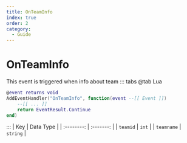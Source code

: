 ```yaml
---
title: OnTeamInfo
index: true
order: 2
category:
  - Guide
---
```


# OnTeamInfo
This event is triggered when info about team
::: tabs
@tab Lua
```lua
@event returns void
AddEventHandler("OnTeamInfo", function(event --[[ Event ]])
    --[[ ... ]]
    return EventResult.Continue
end)
```

:::
|     Key    | Data Type |
| :--------: | :-------: |
|  `teamid`  |   `int`   |
| `teamname` |  `string` |
